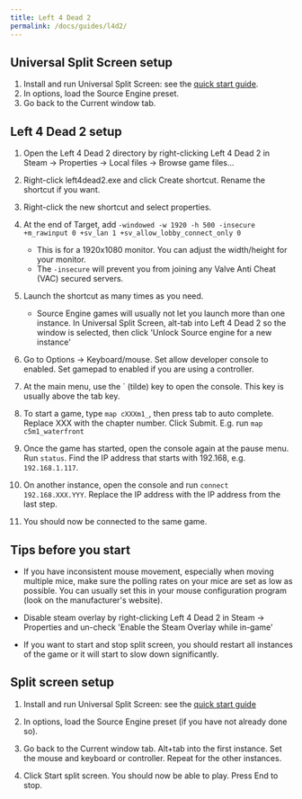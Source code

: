 ```yaml
---
title: Left 4 Dead 2
permalink: /docs/guides/l4d2/
---
```


## Universal Split Screen setup
1. Install and run Universal Split Screen: see the [quick start guide](https://universalsplitscreen.github.io/docs/quickstart/).
1. In options, load the Source Engine preset.
1. Go back to the Current window tab.

## Left 4 Dead 2 setup
1. Open the Left 4 Dead 2 directory by right-clicking Left 4 Dead 2 in Steam -> Properties -> Local files -> Browse game files...

1. Right-click left4dead2.exe and click Create shortcut. Rename the shortcut if you want.

1. Right-click the new shortcut and select properties.

1. At the end of Target, add `-windowed -w 1920 -h 500 -insecure +m_rawinput 0 +sv_lan 1 +sv_allow_lobby_connect_only 0`
    * This is for a 1920x1080 monitor. You can adjust the width/height for your monitor.
    * The `-insecure` will prevent you from joining any Valve Anti Cheat (VAC) secured servers.

1. Launch the shortcut as many times as you need.
     * Source Engine games will usually not let you launch more than one instance. In Universal Split Screen, alt-tab into Left 4 Dead 2 so the window is selected, then click 'Unlock Source engine for a new instance'

1. Go to Options -> Keyboard/mouse. Set allow developer console to enabled. Set gamepad to enabled if you are using a controller.

1. At the main menu, use the ` (tilde) key to open the console. This key is usually above the tab key.

1. To start a game, type `map cXXXm1_`, then press tab to auto complete. Replace XXX with the chapter number. Click Submit. E.g. run `map c5m1_waterfront`

1. Once the game has started, open the console again at the pause menu. Run `status`. Find the IP address that starts with 192.168, e.g. `192.168.1.117`.

1. On another instance, open the console and run `connect 192.168.XXX.YYY`. Replace the IP address with the IP address from the last step.

1. You should now be connected to the same game.

## Tips before you start
* If you have inconsistent mouse movement, especially when moving multiple mice, make sure the polling rates on your mice are set as low as possible. You can usually set this in your mouse configuration program (look on the manufacturer's website).

* Disable steam overlay by right-clicking Left 4 Dead 2 in Steam -> Properties and un-check 'Enable the Steam Overlay while in-game'

* If you want to start and stop split screen, you should restart all instances of the game or it will start to slow down significantly.

## Split screen setup
1. Install and run Universal Split Screen: see the [quick start guide](https://universalsplitscreen.github.io/docs/quickstart/)

1. In options, load the Source Engine preset (if you have not already done so).

1. Go back to the Current window tab. Alt+tab into the first instance. Set the mouse and keyboard or controller. Repeat for the other instances.

1. Click Start split screen. You should now be able to play. Press End to stop.
